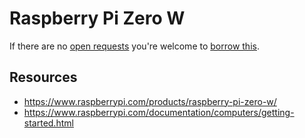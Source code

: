 # Raspberry Pi Zero W
If there are no [open requests](../../../../issues?q=is%3Aissue+is%3Aopen+%22Raspberry+Pi+Zero+W%22+in%3Atitle) you're welcome to [borrow this](../../../../issues/new?title=Borrow%20request%20for%20Raspberry%20Pi%20Zero%20W&body=1%20piece%20of%20[this](../blob/main/Hardware/Computers/Raspberry_Pi_Zero_W.md)%20for%20~2%20weeks.).

## Resources
- https://www.raspberrypi.com/products/raspberry-pi-zero-w/
- https://www.raspberrypi.com/documentation/computers/getting-started.html
